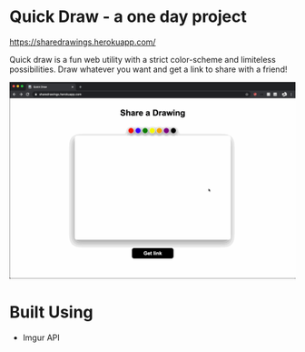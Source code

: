 # Quick Draw - a one day project

https://sharedrawings.herokuapp.com/

Quick draw is a fun web utility with a strict color-scheme and limiteless possibilities. Draw whatever you want and get a link to share with a friend!

![](images/drawing1.gif)

# Built Using

- Imgur API
